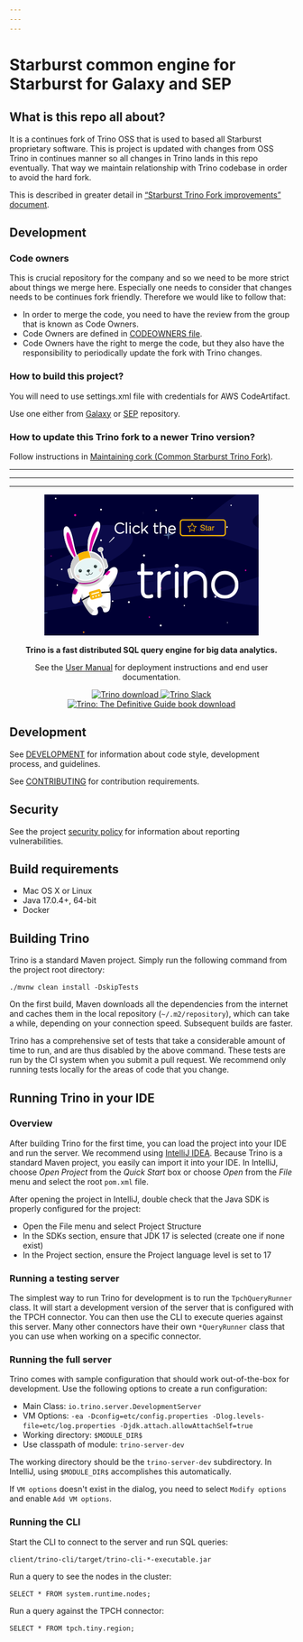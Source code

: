 ```yaml
---
---
---
```


# Starburst common engine for Starburst for Galaxy and SEP

## What is this repo all about?

It is a continues fork of Trino OSS that is used to based all Starburst proprietary software.
This is project is updated with changes from OSS Trino in continues manner so all changes in Trino lands in this repo 
eventually. That way we maintain relationship with Trino codebase in order to avoid the hard fork.

This is described in greater detail in
[“Starburst Trino Fork improvements” document](https://docs.google.com/document/d/1ZovT1xEpsud7yuX_R16uf9E9suKpUTFe2dTaverZQjg).

## Development

### Code owners

This is crucial repository for the company and so we need to be more strict about things we merge here. Especially one
needs to consider that changes needs to be continues fork friendly. Therefore we would like to follow
that:
 - In order to merge the code, you need to have the review from the group that is known as Code Owners.
 - Code Owners are defined in [CODEOWNERS file](.github/CODEOWNERS).
 - Code Owners have the right to merge the code, but they also have the responsibility to periodically update the fork
 with Trino changes.

### How to build this project?

You will need to use settings.xml file with credentials for AWS CodeArtifact.

Use one either from [Galaxy](https://github.com/starburstdata/stargate) or
[SEP](https://github.com/starburstdata/starburst-enterprise) repository.

### How to update this Trino fork to a newer Trino version?

Follow instructions in [Maintaining cork (Common Starburst Trino Fork)](oss-update.md).


---
---
---

<p align="center">
    <a href="https://trino.io/"><img alt="Trino Logo" src=".github/homepage.png" /></a>
</p>
<p align="center">
    <b>Trino is a fast distributed SQL query engine for big data analytics.</b>
</p>
<p align="center">
    See the <a href="https://trino.io/docs/current/">User Manual</a> for deployment instructions and end user documentation.
</p>
<p align="center">
   <a href="https://trino.io/download.html">
       <img src="https://img.shields.io/maven-central/v/io.trino/trino-server.svg?label=Trino" alt="Trino download" />
   </a>
   <a href="https://trino.io/slack.html">
       <img src="https://img.shields.io/static/v1?logo=slack&logoColor=959DA5&label=Slack&labelColor=333a41&message=join%20conversation&color=3AC358" alt="Trino Slack" />
   </a>
   <a href="https://trino.io/trino-the-definitive-guide.html">
       <img src="https://img.shields.io/badge/Trino%3A%20The%20Definitive%20Guide-download-brightgreen" alt="Trino: The Definitive Guide book download" />
   </a>
</p>

## Development

See [DEVELOPMENT](.github/DEVELOPMENT.md) for information about code style,
development process, and guidelines.

See [CONTRIBUTING](.github/CONTRIBUTING.md) for contribution requirements.

## Security

See the project [security policy](.github/SECURITY.md) for
information about reporting vulnerabilities.

## Build requirements

* Mac OS X or Linux
* Java 17.0.4+, 64-bit
* Docker

## Building Trino

Trino is a standard Maven project. Simply run the following command from the
project root directory:

    ./mvnw clean install -DskipTests

On the first build, Maven downloads all the dependencies from the internet
and caches them in the local repository (`~/.m2/repository`), which can take a
while, depending on your connection speed. Subsequent builds are faster.

Trino has a comprehensive set of tests that take a considerable amount of time
to run, and are thus disabled by the above command. These tests are run by the
CI system when you submit a pull request. We recommend only running tests
locally for the areas of code that you change.

## Running Trino in your IDE

### Overview

After building Trino for the first time, you can load the project into your IDE
and run the server.  We recommend using
[IntelliJ IDEA](http://www.jetbrains.com/idea/). Because Trino is a standard
Maven project, you easily can import it into your IDE.  In IntelliJ, choose
*Open Project* from the *Quick Start* box or choose *Open*
from the *File* menu and select the root `pom.xml` file.

After opening the project in IntelliJ, double check that the Java SDK is
properly configured for the project:

* Open the File menu and select Project Structure
* In the SDKs section, ensure that JDK 17 is selected (create one if none exist)
* In the Project section, ensure the Project language level is set to 17

### Running a testing server

The simplest way to run Trino for development is to run the `TpchQueryRunner`
class. It will start a development version of the server that is configured with
the TPCH connector. You can then use the CLI to execute queries against this
server. Many other connectors have their own `*QueryRunner` class that you can
use when working on a specific connector.

### Running the full server

Trino comes with sample configuration that should work out-of-the-box for
development. Use the following options to create a run configuration:

* Main Class: `io.trino.server.DevelopmentServer`
* VM Options: `-ea -Dconfig=etc/config.properties -Dlog.levels-file=etc/log.properties -Djdk.attach.allowAttachSelf=true`
* Working directory: `$MODULE_DIR$`
* Use classpath of module: `trino-server-dev`

The working directory should be the `trino-server-dev` subdirectory. In
IntelliJ, using `$MODULE_DIR$` accomplishes this automatically.

If `VM options` doesn't exist in the dialog, you need to select `Modify options`
and enable `Add VM options`.

### Running the CLI

Start the CLI to connect to the server and run SQL queries:

    client/trino-cli/target/trino-cli-*-executable.jar

Run a query to see the nodes in the cluster:

    SELECT * FROM system.runtime.nodes;

Run a query against the TPCH connector:

    SELECT * FROM tpch.tiny.region;
